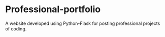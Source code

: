# Professional-portfolio
A website developed using Python-Flask for posting professional projects of coding. 
